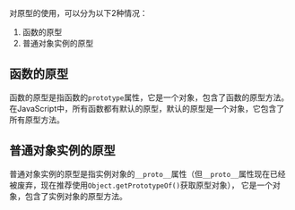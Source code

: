 对原型的使用，可以分为以下2种情况：

1. 函数的原型
2. 普通对象实例的原型


## 函数的原型
函数的原型是指函数的`prototype`属性，它是一个对象，包含了函数的原型方法。在JavaScript中，所有函数都有默认的原型，默认的原型是一个对象，它包含了所有原型方法。

## 普通对象实例的原型
普通对象实例的原型是指实例对象的`__proto__`属性（但`__proto__`属性现在已经被废弃，现在推荐使用`Object.getPrototypeOf()`获取原型对象），
它是一个对象，包含了实例对象的原型方法。

